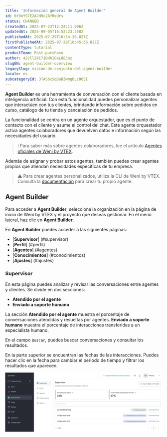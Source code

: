 ```yaml
---
title: 'Información general de Agent Builder'
id: 6t9oYS7E2AJH9c2AYReUrs
status: CHANGED
createdAt: 2025-07-23T12:24:11.906Z
updatedAt: 2025-09-05T16:52:23.558Z
publishedAt: 2025-07-29T16:54:26.827Z
firstPublishedAt: 2025-07-29T16:45:36.827Z
contentType: tutorial
productTeam: Post-purchase
author: 4JJllZ4I71DHhIOaLOE3nz
slugEN: agent-builder-overview
legacySlug: vision-de-conjunto-del-agent-builder
locale: es
subcategoryId: 3TASbcSqDuDZwmgDLc0O5I
---
```


**Agent Builder** es una herramienta de conversación con el cliente basada en inteligencia artificial. Con esta funcionalidad puedes personalizar agentes que interactúen con tus clientes, brindando información sobre pedidos en curso, catálogo de tu tienda y cancelación de pedidos.

La funcionalidad se centra en un agente orquestador, que es el punto de contacto con el cliente y asume el control del chat. Este agente orquestador activa agentes colaboradores que devuelven datos e información según las necesidades del usuario.

> ℹ️ Para saber más sobre agentes colaboradores, lee el artículo [Agentes oficiales de Weni by VTEX](https://help.vtex.com/es/tutorial/agentes-oficiais-da-weni-by-vtex--7E8wlD3T41CiOexDVH1SIy).

Además de asignar y probar estos agentes, también puedes crear agentes propios que atiendan necesidades específicas de tu empresa.

> ⚠️ Para crear agentes personalizados, utiliza la CLI de Weni by VTEX. Consulta la [documentación](https://weni-ai.github.io/weni-cli/getting-started/installation/) para crear tu propio agente.

## Agent Builder

Para acceder a **Agent Builder**, selecciona la organización en la página de inicio de Weni by VTEX y el proyecto que deseas gestionar. En el menú lateral, haz clic en **Agent Builder**.

En **Agent Builder** puedes acceder a las siguientes páginas:

- [**Supervisor**] (#supervisor)
- [**Perfil**] (#perfil)
- [**Agentes**] (#agentes)
- [**Conocimientos**] (#conocimientos)
- [**Ajustes**] (#ajustes)

### Supervisor

En esta página puedes analizar y revisar las conversaciones entre agentes y clientes. Se divide en dos secciones:

- **Atendido por el agente**
- **Enviado a soporte humano**

La sección **Atendido por el agente** muestra el porcentaje de conversaciones atendidas y resueltas por agentes. **Enviado a soporte humano** muestra el porcentaje de interacciones transferidas a un especialista humano.

En el campo <i class="fas fa-search" aria-hidden="true"></i>`Buscar`, puedes buscar conversaciones y consultar los resultados.

En la parte superior se encuentran las fechas de las interacciones. Puedes hacer clic en la fecha para cambiar el periodo de tiempo y filtrar los resultados que aparecen.

![Imagem Supervisor](https://raw.githubusercontent.com/vtexdocs/help-center-content/refs/heads/main/docs/es/tutorials/weni-by-vtex/agent-builder/informacion-general-de-agent-builder_1.png)
